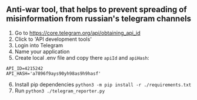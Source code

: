 ## Anti-war tool, that helps to prevent spreading of misinformation from russian's telegram channels
1. Go to https://core.telegram.org/api/obtaining_api_id
2. Click to 'API development tools'
3. Login into Telegram
4. Name your application
5. Create local .env file and copy there `apiId` and `apiHash`:
```env
API_ID=4215242
API_HASH='a7896f9ays90yh98as9h9hasf'
```
6. Install pip dependencies `python3 -m pip install -r ./requirements.txt`
7. Run `python3 ./telegram_reporter.py`
